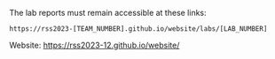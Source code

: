 The lab reports must remain accessible at these links:

    https://rss2023-[TEAM_NUMBER].github.io/website/labs/[LAB_NUMBER]

Website: https://rss2023-12.github.io/website/
